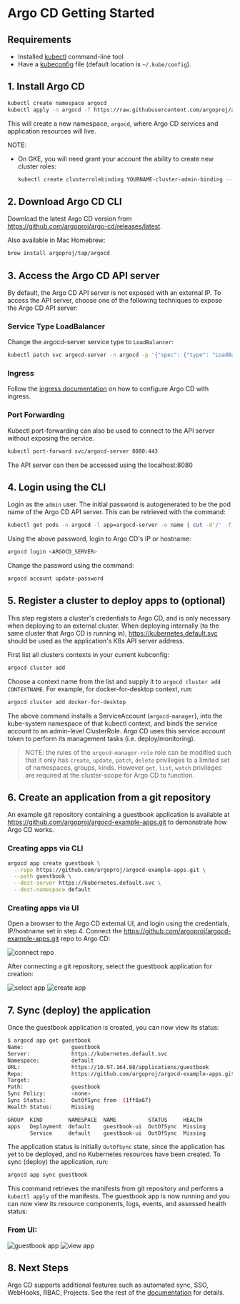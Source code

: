 # Argo CD Getting Started

## Requirements
* Installed [kubectl](https://kubernetes.io/docs/tasks/tools/install-kubectl/) command-line tool
* Have a [kubeconfig](https://kubernetes.io/docs/tasks/access-application-cluster/configure-access-multiple-clusters/) file (default location is `~/.kube/config`).

## 1. Install Argo CD
```bash
kubectl create namespace argocd
kubectl apply -n argocd -f https://raw.githubusercontent.com/argoproj/argo-cd/stable/manifests/install.yaml
```
This will create a new namespace, `argocd`, where Argo CD services and application resources will live.

NOTE:
* On GKE, you will need grant your account the ability to create new cluster roles:
    ```bash
    kubectl create clusterrolebinding YOURNAME-cluster-admin-binding --clusterrole=cluster-admin --user=YOUREMAIL@gmail.com
    ```


## 2. Download Argo CD CLI

Download the latest Argo CD version from https://github.com/argoproj/argo-cd/releases/latest.

Also available in Mac Homebrew:
```bash
brew install argoproj/tap/argocd
```


## 3. Access the Argo CD API server

By default, the Argo CD API server is not exposed with an external IP. To access the API server,
choose one of the following techniques to expose the Argo CD API server:

### Service Type LoadBalancer
Change the argocd-server service type to `LoadBalancer`:

```bash
kubectl patch svc argocd-server -n argocd -p '{"spec": {"type": "LoadBalancer"}}'
```

### Ingress
Follow the [ingress documentation](ingress.md) on how to configure Argo CD with ingress.

### Port Forwarding
Kubectl port-forwarding can also be used to connect to the API server without exposing the service.

```bash
kubectl port-forward svc/argocd-server 8080:443
```
The API server can then be accessed using the localhost:8080


## 4. Login using the CLI

Login as the `admin` user. The initial password is autogenerated to be the pod name of the
Argo CD API server. This can be retrieved with the command:
```bash
kubectl get pods -n argocd -l app=argocd-server -o name | cut -d'/' -f 2
```

Using the above password, login to Argo CD's IP or hostname:
```bash
argocd login <ARGOCD_SERVER>
```

Change the password using the command:
```bash
argocd account update-password
```


## 5. Register a cluster to deploy apps to (optional)

This step registers a cluster's credentials to Argo CD, and is only necessary when deploying to
an external cluster. When deploying internally (to the same cluster that Argo CD is running in),
https://kubernetes.default.svc should be used as the application's K8s API server address.

First list all clusters contexts in your current kubconfig:
```bash
argocd cluster add
```

Choose a context name from the list and supply it to `argocd cluster add CONTEXTNAME`. For example,
for docker-for-desktop context, run:
```bash
argocd cluster add docker-for-desktop
```

The above command installs a ServiceAccount (`argocd-manager`), into the kube-system namespace of 
that kubectl context, and binds the service account to an admin-level ClusterRole. Argo CD uses this
service account token to perform its management tasks (i.e. deploy/monitoring).

> NOTE: the rules of the `argocd-manager-role` role can be modified such that it only has 
`create`, `update`, `patch`, `delete` privileges to a limited set of namespaces, groups, kinds.
However `get`, `list`, `watch` privileges are required at the cluster-scope for Argo CD to function.

## 6. Create an application from a git repository

An example git repository containing a guestbook application is available at
https://github.com/argoproj/argocd-example-apps.git to demonstrate how Argo CD works.

### Creating apps via CLI

```bash
argocd app create guestbook \
  --repo https://github.com/argoproj/argocd-example-apps.git \
  --path guestbook \
  --dest-server https://kubernetes.default.svc \
  --dest-namespace default
```

### Creating apps via UI

Open a browser to the Argo CD external UI, and login using the credentials, IP/hostname set in step 4.
Connect the https://github.com/argoproj/argocd-example-apps.git repo to Argo CD:

![connect repo](assets/connect_repo.png)

After connecting a git repository, select the guestbook application for creation:

![select app](assets/select_app.png)
![create app](assets/create_app.png)


## 7. Sync (deploy) the application

Once the guestbook application is created, you can now view its status:

```bash
$ argocd app get guestbook
Name:               guestbook
Server:             https://kubernetes.default.svc
Namespace:          default
URL:                https://10.97.164.88/applications/guestbook
Repo:               https://github.com/argoproj/argocd-example-apps.git
Target:
Path:               guestbook
Sync Policy:        <none>
Sync Status:        OutOfSync from  (1ff8a67)
Health Status:      Missing

GROUP  KIND        NAMESPACE  NAME          STATUS     HEALTH
apps   Deployment  default    guestbook-ui  OutOfSync  Missing
       Service     default    guestbook-ui  OutOfSync  Missing
```

The application status is initially `OutOfSync` state, since the application has yet to be
deployed, and no Kubernetes resources have been created. To sync (deploy) the application, run:

```bash
argocd app sync guestbook
```

This command retrieves the manifests from git repository and performs a `kubectl apply` of the
manifests. The guestbook app is now running and you can now view its resource components, logs,
events, and assessed health status:

### From UI:
![guestbook app](assets/guestbook-app.png)
![view app](assets/guestbook-tree.png)

## 8. Next Steps

Argo CD supports additional features such as automated sync, SSO, WebHooks, RBAC, Projects. See the
rest of the [documentation](./) for details.
